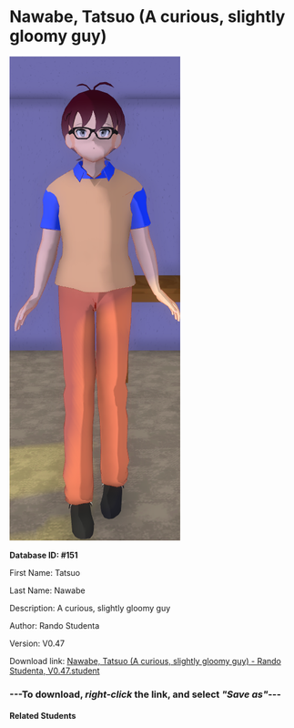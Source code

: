 # Nawabe, Tatsuo (A curious, slightly gloomy guy)

<img src="Files/Nawabe, Tatsuo (A curious, slightly gloomy guy).png" title="Nawabe, Tatsuo (A curious, slightly gloomy guy) - Rando Studenta, V0.47">

**Database ID: #151**

First Name: Tatsuo

Last Name: Nawabe

Description: A curious, slightly gloomy guy

Author: Rando Studenta

Version: V0.47

Download link: <a href="https://raw.githubusercontent.com/Arbiter1223/Daigaku-Gurashi-Custom-Students/master/Students/Files/Nawabe%2C%20Tatsuo%20(A%20curious%2C%20slightly%20gloomy%20guy)%20-%20Rando%20Studenta%2C%20V0.47.student">Nawabe, Tatsuo (A curious, slightly gloomy guy) - Rando Studenta, V0.47.student</a>

### ---**To download, _right-click_ the link, and select _"Save as"_**---

#### Related Students

